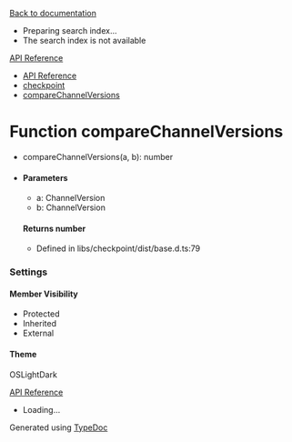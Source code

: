 [Back to documentation](/langgraphjs/)

* Preparing search index...
* The search index is not available

[API Reference](/)

* [API Reference](../index.html)
* [checkpoint](../modules/checkpoint.html)
* [compareChannelVersions](checkpoint.compareChannelVersions.html)

# Function compareChannelVersions

* compareChannelVersions(a, b): number
* #### Parameters

  + a: ChannelVersion
  + b: ChannelVersion

  #### Returns number

  + Defined in libs/checkpoint/dist/base.d.ts:79

### Settings

#### Member Visibility

* Protected
* Inherited
* External

#### Theme

OSLightDark

[API Reference](../index.html)

* Loading...

Generated using [TypeDoc](https://typedoc.org/)